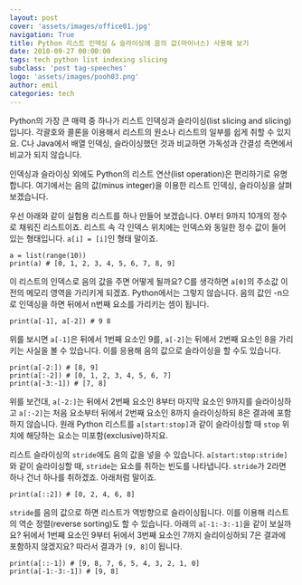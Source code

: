 ```yaml
---
layout: post
cover: 'assets/images/office01.jpg'
navigation: True
title: Python 리스트 인덱싱 & 슬라이싱에 음의 값(마이너스) 사용해 보기
date: 2018-09-27 00:00:00
tags: tech python list indexing slicing
subclass: 'post tag-speeches'
logo: 'assets/images/pooh03.png'
author: emil
categories: tech
---
```


Python의 가장 큰 매력 중 하나가 리스트 인덱싱과 슬라이싱(list slicing and slicing)입니다. 각괄호와 콜론을 이용해서 리스트의 원소나 리스트의 일부를 쉽게 취할 수 있지요. C나 Java에서 배열 인덱싱, 슬라이싱했던 것과 비교하면 가독성과 간결성 측면에서 비교가 되지 않습니다.

인덱싱과 슬라이싱 외에도 Python의 리스트 연산(list operation)은 편리하기로 유명합니다. 여기에서는 음의 값(minus integer)을 이용한 리스트 인덱싱, 슬라이싱을 살펴 보겠습니다.

우선 아래와 같이 실험용 리스트를 하나 만들어 보겠습니다. 0부터 9까지 10개의 정수로 채워진 리스트이죠. 리스트 속 각 인덱스 위치에는 인덱스와 동일한 정수 값이 들어 있는 형태입니다. `a[i] = [i]`인 형태 말이죠.

```
a = list(range(10))
print(a) # [0, 1, 2, 3, 4, 5, 6, 7, 8, 9]
```

이 리스트의 인덱스로 음의 값을 주면 어떻게 될까요? C를 생각하면 `a[0]`의 주소값 이전의 메모리 영역을 가리키게 되겠죠. Python에서는 그렇지 않습니다. 음의 값인 -n으로 인덱싱을 하면 뒤에서 n번째 요소를 가리키는 셈이 됩니다.

```
print(a[-1], a[-2]) # 9 8
```

위를 보시면 `a[-1]`은 뒤에서 1번째 요소인 9를, `a[-2]`는 뒤에서 2번째 요소인 8을 가리키는 사실을 볼 수 있습니다.
이를 응용해 음의 값으로 슬라이싱을 할 수도 있습니다.

```
print(a[-2:]) # [8, 9]
print(a[:-2]) # [0, 1, 2, 3, 4, 5, 6, 7]
print(a[-3:-1]) # [7, 8]
```

위를 보건대, `a[-2:]`는 뒤에서 2번째 요소인 8부터 마지막 요소인 9까지를 슬라이싱하고 `a[:-2]`는 처음 요소부터 뒤에서 2번째 요소인 8까지 슬라이싱하되 8은 결과에 포함하지 않습니다. 원래 Python 리스트를 `a[start:stop]`과 같이 슬라이싱할 때 `stop` 위치에 해당하는 요소는 미포함(exclusive)하지요.

리스트 슬라이싱의 `stride`에도 음의 값을 넣을 수 있습니다. `a[start:stop:stride]`와 같이 슬라이싱할 때, `stride`는 요소를 취하는 빈도를 나타냅니다. `stride`가 2라면 하나 건너 하나를 취하겠죠. 아래처럼 말이죠.

```
print(a[::2]) # [0, 2, 4, 6, 8]
```

`stride`를 음의 값으로 하면 리스트가 역방향으로 슬라이싱됩니다. 이를 이용해 리스트의 역순 정렬(reverse sorting)도 할 수 있습니다. 아래의 `a[-1:-3:-1]`을 같이 보실까요? 뒤에서 1번째 요소인 9부터 뒤에서 3번째 요소인 7까지 슬리이싱하되 7은 결과에 포함하지 않겠지요? 따라서 결과가 `[9, 8]`이 됩니다.

```
print(a[::-1]) # [9, 8, 7, 6, 5, 4, 3, 2, 1, 0]
print(a[-1:-3:-1]) # [9, 8]
```